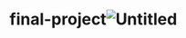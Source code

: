 # final-project![Untitled](https://github.com/tox1234/final-project/assets/102309965/015e8982-b3ee-4904-8e5f-d9d6490c809f)
